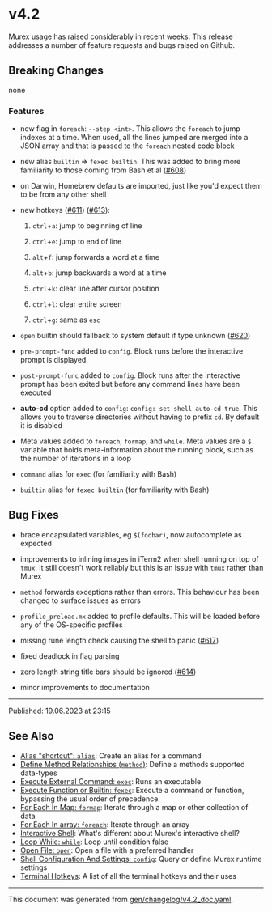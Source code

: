 # v4.2

Murex usage has raised considerably in recent weeks. This release addresses a number of feature requests and bugs raised on Github.

## Breaking Changes

none

### Features

* new flag in `foreach`: `--step <int>`. This allows the `foreach` to jump indexes at a time. When used, all the lines jumped are merged into a JSON array and that is passed to the `foreach` nested code block

* new alias `builtin` => `fexec builtin`. This was added to bring more familiarity to those coming from Bash et al ([#608](https://github.com/lmorg/murex/issues/608))

* on Darwin, Homebrew defaults are imported, just like you'd expect them to be from any other shell

* new hotkeys ([#611](https://github.com/lmorg/murex/issues/611)) ([#613](https://github.com/lmorg/murex/issues/613)):

  1. `ctrl`+`a`: jump to beginning of line

  2. `ctrl`+`e`: jump to end of line

  3. `alt`+`f`: jump forwards a word at a time

  4. `alt`+`b`: jump backwards a word at a time

  5. `ctrl`+`k`: clear line after cursor position

  6. `ctrl`+`l`: clear entire screen

  7. `ctrl`+`g`: same as `esc`

* `open` builtin should fallback to system default if type unknown ([#620](https://github.com/lmorg/murex/issues/620))

* `pre-prompt-func` added to `config`. Block runs before the interactive prompt is displayed

* `post-prompt-func` added to `config`. Block runs after the interactive prompt has been exited but before any command lines have been executed

* **auto-cd** option added to `config`: `config: set shell auto-cd true`. This allows you to traverse directories without having to prefix `cd`. By default it is disabled

* Meta values added to `foreach`, `formap`, and `while`. Meta values are a `$.` variable that holds meta-information about the running block, such as the number of iterations in a loop

* `command` alias for `exec` (for familiarity with Bash)

* `builtin` alias for `fexec builtin` (for familiarity with Bash)

## Bug Fixes

* brace encapsulated variables, eg `$(foobar)`, now autocomplete as expected

* improvements to inlining images in iTerm2 when shell running on top of `tmux`. It still doesn't work reliably but this is an issue with `tmux` rather than Murex

* `method` forwards exceptions rather than errors. This behaviour has been changed to surface issues as errors

* `profile_preload.mx` added to profile defaults. This will be loaded before any of the OS-specific profiles

* missing rune length check causing the shell to panic ([#617](https://github.com/lmorg/murex/issues/617))

* fixed deadlock in flag parsing

* zero length string title bars should be ignored ([#614](https://github.com/lmorg/murex/issues/614))

* minor improvements to documentation 

<hr>

Published: 19.06.2023 at 23:15

## See Also

* [Alias "shortcut": `alias`](../commands/alias.md):
  Create an alias for a command
* [Define Method Relationships (`method`)](../commands/method.md):
  Define a methods supported data-types
* [Execute External Command: `exec`](../commands/exec.md):
  Runs an executable
* [Execute Function or Builtin: `fexec`](../commands/fexec.md):
  Execute a command or function, bypassing the usual order of precedence.
* [For Each In Map: `formap`](../commands/formap.md):
  Iterate through a map or other collection of data
* [For Each In array: `foreach`](../commands/foreach.md):
  Iterate through an array
* [Interactive Shell](../user-guide/interactive-shell.md):
  What's different about Murex's interactive shell?
* [Loop While: `while`](../commands/while.md):
  Loop until condition false
* [Open File: `open`](../commands/open.md):
  Open a file with a preferred handler
* [Shell Configuration And Settings: `config`](../commands/config.md):
  Query or define Murex runtime settings
* [Terminal Hotkeys](../user-guide/terminal-keys.md):
  A list of all the terminal hotkeys and their uses

<hr/>

This document was generated from [gen/changelog/v4.2_doc.yaml](https://github.com/lmorg/murex/blob/master/gen/changelog/v4.2_doc.yaml).
